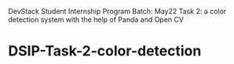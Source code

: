 DevStack Student Internship Program
Batch: May22 
Task 2: a color detection system with the help of Panda and Open CV
# DSIP-Task-2-color-detection

